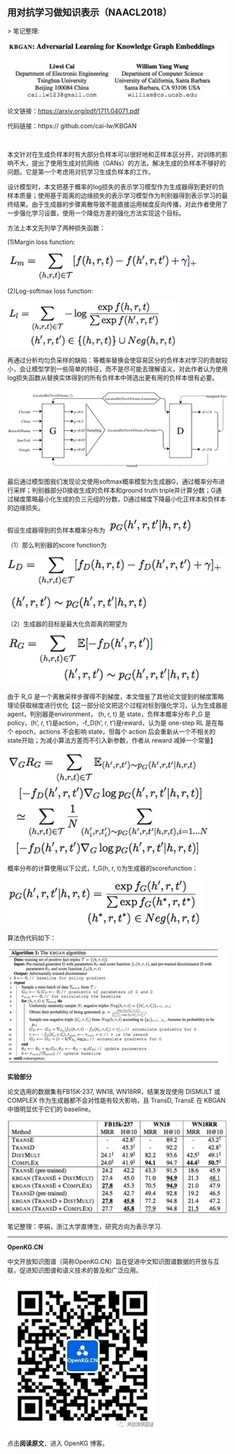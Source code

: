 
## 用对抗学习做知识表示（NAACL2018）

&gt; 笔记整理: 

![](img/用对抗学习做知识表示（NAACL2018）.md_1.png)

论文链接：https://arxiv.org/pdf/1711.04071.pdf

代码链接：https:// github.com/cai-lw/KBGAN 

 

本文针对在生成负样本时有大部分负样本可以很好地和正样本区分开，对训练的影响不大，提出了使用生成对抗网络（GANs）的方法，解决生成的负样本不够好的问题。它是第一个考虑用对抗学习生成负样本的工作。

设计模型时，本文把基于概率的log损失的表示学习模型作为生成器得到更好的负样本质量；使用基于距离的边缘损失的表示学习模型作为判别器得到表示学习的最终结果。由于生成器的步骤离散导致不能直接运用梯度反向传播，对此作者使用了一步强化学习设置，使用一个降低方差的强化方法实现这个目标。

方法上本文先列举了两种损失函数：

(1)Margin loss function:

![](img/用对抗学习做知识表示（NAACL2018）.md_2.png)

(2)Log-softmax loss function:

![](img/用对抗学习做知识表示（NAACL2018）.md_3.png)

再通过分析均匀负采样的缺陷：等概率替换会使容易区分的负样本对学习的贡献较小，会让模型学到一些简单的特征，而不是尽可能去理解语义，对此作者认为使用log损失函数从替换实体得到的所有负样本中筛选出更有用的负样本很有必要。

![](img/用对抗学习做知识表示（NAACL2018）.md_4.png)

最后通过模型图我们发现论文使用softmax概率模型为生成器G，通过概率分布进行采样；判别器部分D接收生成的负样本和ground truth triple并计算分数；G通过梯度策略最小化生成的负三元组的分数，D通过梯度下降最小化正样本和负样本的边缘损失。

假设生成器得到的负样本概率分布为![](img/用对抗学习做知识表示（NAACL2018）.md_5.png)

（1）那么判别器的score function为

![](img/用对抗学习做知识表示（NAACL2018）.md_6.png)



![](img/用对抗学习做知识表示（NAACL2018）.md_7.png)

（2）生成器的目标是最大化负距离的期望为

![](img/用对抗学习做知识表示（NAACL2018）.md_8.png)



由于 R_G 是一个离散采样步骤得不到梯度，本文借鉴了其他论文提到的梯度策略理论获取梯度进行优化【这一部分论文把这个过程对标到强化学习，认为生成器是agent，判别器是environment， (h, r, t) 是 state，负样本概率分布 P_G 是policy，(h’, r, t’)是action，-f_D(h’, r, t’)是reward，认为是 one-step RL 是在每个 epoch，actions 不会影响 state，但每个 action 后会重新从一个不相关的state开始；为减小算法方差而不引入新参数，作者从 reward 减掉一个常量】

![](img/用对抗学习做知识表示（NAACL2018）.md_9.png)



概率分布的计算使用以下公式，f_G(h, r, t)为生成器的scorefunction：

![](img/用对抗学习做知识表示（NAACL2018）.md_10.png)

算法伪代码如下：

![](img/用对抗学习做知识表示（NAACL2018）.md_11.png)

**实验部分**

论文选用的数据集有FB15K-237, WN18, WN18RR，结果发现使用 DISMULT 或 COMPLEX 作为生成器都不会对性能有较大影响，且 TransD, TransE 在 KBGAN 中很明显优于它们的 baseline。

![](img/用对抗学习做知识表示（NAACL2018）.md_12.png)

笔记整理：李娟，浙江大学直博生，研究方向为表示学习.

****

**OpenKG.CN**



中文开放知识图谱（简称OpenKG.CN）旨在促进中文知识图谱数据的开放与互联，促进知识图谱和语义技术的普及和广泛应用。

![](img/用对抗学习做知识表示（NAACL2018）.md_13.jpeg)

点击**阅读原文**，进入 OpenKG 博客。
